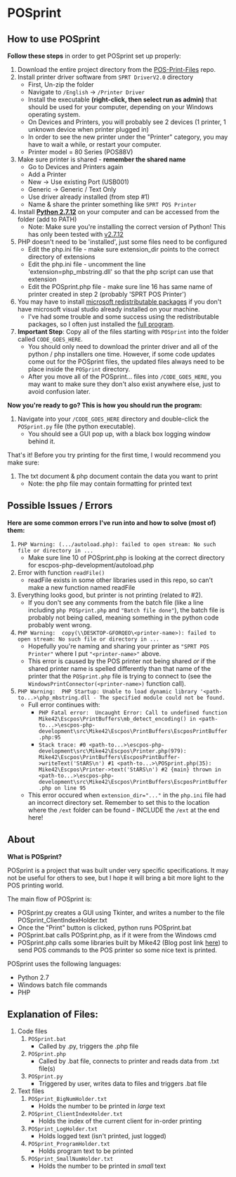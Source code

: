 # POSprint

## How to use POSprint

**Follow these steps** in order to get POSprint set up properly:

1. Download the entire project directory from the [POS-Print-Files](https://github.com/Beamanator/POS-Print-Files) repo.
1. Install printer driver software from `SPRT DriverV2.0` directory
    - First, Un-zip the folder
    - Navigate to `/English` -> `/Printer Driver`
    - Install the executable **(right-click, then select run as admin)** that should be used for your computer, depending on your Windows operating system.
    - On Devices and Printers, you will probably see 2 devices (1 printer, 1 unknown device when printer plugged in)
    - In order to see the new printer under the "Printer" category, you may have to wait a while, or restart your computer.
    - Printer model = 80 Series (POS88V)
1. Make sure printer is shared - **remember the shared name**
    - Go to Devices and Printers again
    - Add a Printer
    - New -> Use existing Port (USB001)
    - Generic -> Generic / Text Only
    - Use driver already installed (from step #1)
    - Name & share the printer something like `SPRT POS Printer`
1. Install **[Python 2.7.12](https://www.python.org/downloads/release/python-2712/)** on your computer and can be accessed from the folder (add to PATH)
    - Note: Make sure you're installing the correct version of Python! This has only been tested with [v2.7.12](https://www.python.org/downloads/release/python-2712/)
1. PHP doesn't need to be 'installed', just some files need to be configured
    - Edit the php.ini file - make sure extension_dir points to the correct directory of extensions
    - Edit the php.ini file - uncomment the line 'extension=php_mbstring.dll' so that the php script can use that extension
    - Edit the POSprint.php file - make sure line 16 has same name of printer created in step 2 (probably 'SPRT POS Printer')
1. You may have to install [microsoft redistributable packages](https://www.microsoft.com/en-eg/download/details.aspx?id=48145) if you don't have microsoft visual studio already installed on your machine.
    - I've had some trouble and some success using the redistributable packages, so I often just installed the [full program](https://msdn.microsoft.com/en-us/library/e2h7fzkw.aspx).
1. **Important Step**: Copy all of the files starting with `POSprint` into the folder called `CODE_GOES_HERE`.
    - You should only need to download the printer driver and all of the python / php installers one time. However, if some code updates come out for the POSprint files, the updated files always need to be place inside the `POSprint` directory.
    - After you move all of the POSprint... files into `/CODE_GOES_HERE`, you may want to make sure they don't also exist anywhere else, just to avoid confusion later.

**Now you're ready to go? This is how you should run the program:**
1. Navigate into your `/CODE_GOES_HERE` directory and double-click the `POSprint.py` file (the python executable).
    - You should see a GUI pop up, with a black box logging window behind it.

That's it! Before you try printing for the first time, I would recommend you make sure:

1. The txt document & php document contain the data you want to print
    - Note: the php file may contain formatting for printed text
    
## Possible Issues / Errors

**Here are some common errors I've run into and how to solve (most of) them:**

1. `PHP Warning: (.../autoload.php): failed to open stream: No such file or directory in ...`
    - Make sure line 10 of POSprint.php is looking at the correct directory for escpos-php-development/autoload.php
1. Error with function `readFile()`
    - readFile exists in some other libraries used in this repo, so can't make a new function named readFile
1. Everything looks good, but printer is not printing (related to #2).
    - If you don't see any comments from the batch file (like a line including `php POSprint.php` and `"Batch file done"`), the batch file is probably not being called, meaning something in the python code probably went wrong.
1. `PHP Warning:  copy(\\DESKTOP-GFORQEO\<printer-name>): failed to open stream: No such file or directory in ...`
    - Hopefully you're naming and sharing your printer as `"SPRT POS Printer"` where I put `"<printer-name>"` above.
    - This error is caused by the POS printer not being shared *or* if the shared printer name is spelled differently than that name of the printer that the `POSprint.php` file is trying to connect to (see the `WindowsPrintConnector(<printer-name>)` function call).
1. `PHP Warning:  PHP Startup: Unable to load dynamic library '<path-to...>\php_mbstring.dll - The specified module could not be found.`
    - Full error continues with:
        - `PHP Fatal error:  Uncaught Error: Call to undefined function Mike42\Escpos\PrintBuffers\mb_detect_encoding() in <path-to...>\escpos-php-development\src\Mike42\Escpos\PrintBuffers\EscposPrintBuffer.php:95`
        - `Stack trace: #0 <path-to...>\escpos-php-development\src\Mike42\Escpos\Printer.php(979): Mike42\Escpos\PrintBuffers\EscposPrintBuffer->writeText('StARS\n') #1 <path-to...>\POSprint.php(35): Mike42\Escpos\Printer->text('StARS\n') #2 {main} thrown in <path-to...>\escpos-php-development\src\Mike42\Escpos\PrintBuffers\EscposPrintBuffer.php on line 95`
    - This error occured when `extension_dir="..."` in the `php.ini` file had an incorrect directory set. Remember to set this to the location where the `/ext` folder can be found - INCLUDE the `/ext` at the end here!

## About

**What is POSprint?**

POSprint is a project that was built under very specific specifications. It may not be useful for others to see, but I hope it will bring a bit more light to the POS printing world.

The main flow of POSprint is:
- POSprint.py creates a GUI using Tkinter, and writes a number to the file POSprint_ClientIndexHolder.txt
- Once the "Print" button is clicked, python runs POSprint.bat
- POSprint.bat calls POSprint.php, as if it were from the Windows cmd
- POSprint.php calls some libraries built by Mike42 (Blog post link [here](https://mike42.me/blog/2015-04-getting-a-usb-receipt-printer-working-on-windows)) to send POS commands to the POS printer so some nice text is printed.

POSprint uses the following languages:
- Python 2.7
- Windows batch file commands
- PHP

## Explanation of Files:
1. Code files
    1. `POSprint.bat`
        - Called by .py, triggers the .php file
    1. `POSprint.php`
        - Called by .bat file, connects to printer and reads data from .txt file(s)
    1. `POSprint.py`
        - Triggered by user, writes data to files and triggers .bat file
1. Text files
    1. `POSprint_BigNumHolder.txt`
        - Holds the number to be printed in *large* text
    1. `POSprint_ClientIndexHolder.txt`
        - Holds the index of the current client for in-order printing
    1. `POSprint_LogHolder.txt`
        - Holds logged text (isn't printed, just logged)
    1. `POSprint_ProgramHolder.txt`
        - Holds program text to be printed
    1. `POSprint_SmallNumHolder.txt`
        - Holds the number to be printed in *small* text